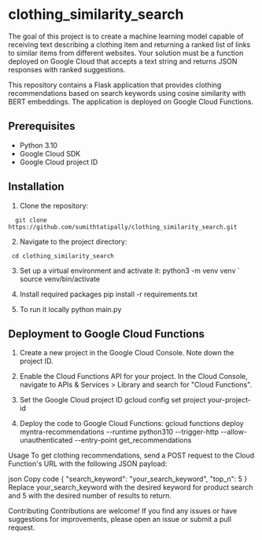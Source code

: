 # clothing_similarity_search
The goal of this project is to create a machine learning model capable of receiving text describing a clothing item and returning a ranked list of links to similar items from different websites. Your solution must be a function deployed on Google Cloud that accepts a text string and returns JSON responses with ranked suggestions.

This repository contains a Flask application that provides clothing recommendations based on search keywords using cosine similarity with BERT embeddings. The application is deployed on Google Cloud Functions.

## Prerequisites

- Python 3.10
- Google Cloud SDK
- Google Cloud project ID

## Installation

1. Clone the repository:
 ```shell
   git clone https://github.com/sumithtatipally/clothing_similarity_search.git
 ```
2. Navigate to the project directory:
 ```shell
  cd clothing_similarity_search
  ```
3. Set up a virtual environment and activate it:
  python3 -m venv venv
` source venv/bin/activate

4. Install required packages
  pip install -r requirements.txt
  
5. To run it locally
  python main.py
  
## Deployment to Google Cloud Functions
1. Create a new project in the Google Cloud Console. Note down the project ID.

2. Enable the Cloud Functions API for your project. In the Cloud Console, navigate to APIs & Services > Library and search for "Cloud Functions".

3. Set the Google Cloud project ID
  gcloud config set project your-project-id
  
4. Deploy the code to Google Cloud Functions:
  gcloud functions deploy myntra-recommendations --runtime python310 --trigger-http --allow-unauthenticated --entry-point get_recommendations

Usage
To get clothing recommendations, send a POST request to the Cloud Function's URL with the following JSON payload:

json
Copy code
{
  "search_keyword": "your_search_keyword",
  "top_n": 5
}
Replace your_search_keyword with the desired keyword for product search and 5 with the desired number of results to return.


Contributing
Contributions are welcome! If you find any issues or have suggestions for improvements, please open an issue or submit a pull request.
